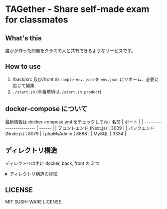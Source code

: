 # TAGether - Share self-made exam for classmates

## What's this

誰かが作った問題をクラスの人と共有できるようなサービスです。

## How to use

1. /back/src 及び/front の `sample-env.json` を `env.json` にリネーム、必要に応じて編集
1. `./start.sh` (本番環境は`./start.sh product`)

## docker-compose について

最新情報は docker-compose.yml をチェックしてね
| 名前 | ポート |
| ------------------------ | ------ |
| フロントエンド (Next.js) | 3009 |
| バックエンド (Node.js) | 8079 |
| phpMyAdmin | 8888 |
| MySQL | 3334 |

## ディレクトリ構造

ディレクトリは主に docker, back, front の 3 つ

<details>
<summary>ディレクトリ構造の詳細</summary>

### Docker

docker-compose 用

- mysql/  
  DB 初期化の `db_init.sql`
- nginx/  
  nginx の設定ファイル (`api.conf`)

### back

Express (Node.js) によるバックエンド (API)

- index.js  
  Express の初期化など
- api.js  
  各リクエストに対するレスポンス
- sample-env.json  
  env ファイルのテンプレート

### front

React (next.js) によるフロントエンド

- public/  
  favicon 用
- src/
  - components/
    - common/ → 共通して使うコンポーネント
    - features/ → 機能ごとに分ける
    - pages/ → src/pages の実態みたいな
    - utils/ → React に関係しないスクリプト
  - pages
    Next.js のルーティング用
  - types  
    型定義ファイル
  - sample-env.json  
    env.json ファイルのテンプレート

</details>

## LICENSE

MIT SUSHI-WARE LICENSE
